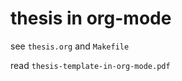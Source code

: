 thesis in org-mode
==================


see `thesis.org` and `Makefile`

read `thesis-template-in-org-mode.pdf`
